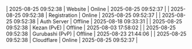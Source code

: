 | 2025-08-25 09:52:38 | Website | Online | 2025-08-25 09:52:37 |
| 2025-08-25 09:52:38 | Registration | Online | 2025-08-25 09:52:37 |
| 2025-08-25 09:52:38 | Auth Server | Offline | 2025-08-18 09:33:31 |
| 2025-08-25 09:52:38 | Kezan (PvE) | Offline | 2025-08-03 17:58:02 |
| 2025-08-25 09:52:38 | Gurubashi (PvP) | Offline | 2025-08-23 21:44:06 |
| 2025-08-25 09:52:38 | Cloudflare | Online | 2025-08-25 09:52:37 |
